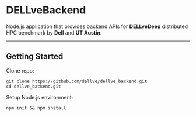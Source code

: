 DELLveBackend
============

Node.js application that provides backend APIs for **DELLveDeep** distributed HPC benchmark by **Dell** and **UT Austin**.  

----------


Getting Started
----------------------

Clone repo:

```
git clone https://github.com/dellve/dellve_backend.git
cd dellve_backend.git
```

Setup Node.js environment:

```
npm init && npm install
``` 
